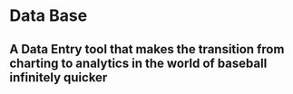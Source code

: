# Data Base
## A Data Entry tool that makes the transition from charting to analytics in the world of baseball infinitely quicker
